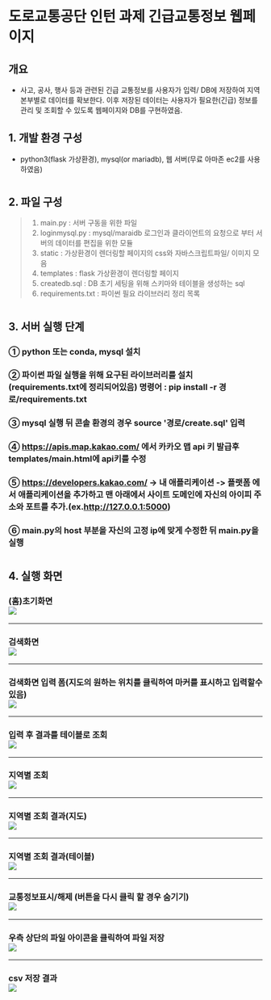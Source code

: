 # 도로교통공단 인턴 과제 긴급교통정보 웹페이지

## 개요
* 사고, 공사, 행사 등과 관련된 긴급 교통정보를 사용자가 입력/ DB에 저장하여 지역 본부별로 데이터를 확보한다.  이후 저장된 데이터는 사용자가 필요한(긴급) 정보를 관리 및 조회할 수 있도록 웹페이지와 DB를 구현하였음.


## 1. 개발 환경 구성
- python3(flask 가상환경), mysql(or mariadb), 웹 서버(무료 아마존 ec2를 사용하였음)
#
## 2. 파일 구성
> 1) main.py : 서버 구동을 위한 파일
> 2) loginmysql.py : mysql/maraidb 로그인과 클라이언트의 요청으로 부터 서버의 데이터를 편집을 위한 모듈
> 3) static : 가상환경이 렌더링할 페이지의 css와 자바스크립트파일/ 이미지 모음
> 4) templates : flask 가상환경이 렌더링할 페이지
> 5) createdb.sql : DB 초기 세팅을 위해 스키마와 테이블을 생성하는 sql
> 6) requirements.txt : 파이썬 필요 라이브러리 정리 목록  
#
## 3. 서버 실행 단계
### ① python 또는 conda, mysql 설치
### ② 파이썬 파일 실행을 위해 요구된 라이브러리를 설치(requirements.txt에 정리되어있음) 명령어 : pip install -r 경로/requirements.txt
### ③ mysql 실행 뒤 콘솔 환경의 경우 source '경로/create.sql' 입력
### ④ https://apis.map.kakao.com/ 에서 카카오 맵 api 키 발급후 templates/main.html에 api키를 수정
### ⑤ https://developers.kakao.com/ -> 내 애플리케이션 -> 플랫폼 에서 애플리케이션을 추가하고 맨 아래에서 사이트 도메인에 자신의 아이피 주소와 포트를 추가.(ex.http://127.0.0.1:5000)
### ⑥ main.py의 host 부분을 자신의 고정 ip에 맞게 수정한 뒤 main.py을 실행
#
## 4. 실행 화면
### (홈)초기화면<br><img src="screenshot/초기화면.png"></img>
---------------------------------------------------------------
### 검색화면<br><img src="screenshot/검색 화면.png"></img>
---------------------------------------------------------------
### 검색화면 입력 폼(지도의 원하는 위치를 클릭하여 마커를 표시하고 입력할수있음)<br><img src="screenshot/검색 화면 - 입력.png"></img>
---------------------------------------------------------------
### 입력 후 결과를 테이블로 조회<br><img src="screenshot/입력 후 화면 - 조회.png"></img>
---------------------------------------------------------------
### 지역별 조회<br><img src="screenshot/지역 조회.png"></img>
---------------------------------------------------------------
### 지역별 조회 결과(지도)<br><img src="screenshot/조회 지역 결과.png"></img>
---------------------------------------------------------------
### 지역별 조회 결과(테이블)<br><img src="screenshot/조회 지역 결과 테이블 조회.png"></img>
---------------------------------------------------------------
### 교통정보표시/해제 (버튼을 다시 클릭 할 경우 숨기기)<br><img src="screenshot/교통정보 표시.png"></img>
---------------------------------------------------------------
### 우측 상단의 파일 아이콘을 클릭하여 파일 저장<br><img src="screenshot/파일 저장.png"></img>
---------------------------------------------------------------
### csv 저장 결과<br><img src="screenshot/csv 저장결과.png"></img>
